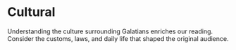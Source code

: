 # Cultural

Understanding the culture surrounding Galatians enriches our reading. Consider the customs, laws, and daily life that shaped the original audience.

